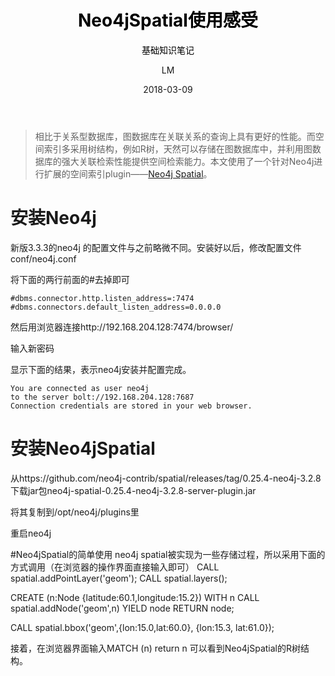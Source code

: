 ﻿---
layout:     post
title:      <font color="black">Neo4jSpatial使用感受</font>
subtitle:   <font color="black">基础知识笔记</font>
date:       2018-03-09
author:     LM
header-img: img/post-bg-SpatialNeo4j.jpg
catalog: true
tags:
    - 图数据库
---

>相比于关系型数据库，图数据库在关联关系的查询上具有更好的性能。而空间索引多采用树结构，例如R树，天然可以存储在图数据库中，并利用图数据库的强大关联检索性能提供空间检索能力。本文使用了一个针对Neo4j进行扩展的空间索引plugin——[Neo4j Spatial][1]。

# 安装Neo4j

新版3.3.3的neo4j 的配置文件与之前略微不同。安装好以后，修改配置文件conf/neo4j.conf

将下面的两行前面的#去掉即可
```
#dbms.connector.http.listen_address=:7474
#dbms.connectors.default_listen_address=0.0.0.0
```

然后用浏览器连接http://192.168.204.128:7474/browser/

输入新密码

显示下面的结果，表示neo4j安装并配置完成。
```
You are connected as user neo4j
to the server bolt://192.168.204.128:7687
Connection credentials are stored in your web browser.
```

# 安装Neo4jSpatial
从https://github.com/neo4j-contrib/spatial/releases/tag/0.25.4-neo4j-3.2.8下载jar包neo4j-spatial-0.25.4-neo4j-3.2.8-server-plugin.jar

将其复制到/opt/neo4j/plugins里

重启neo4j


#Neo4jSpatial的简单使用
neo4j spatial被实现为一些存储过程，所以采用下面的方式调用（在浏览器的操作界面直接输入即可）
CALL spatial.addPointLayer('geom');
CALL spatial.layers();

CREATE (n:Node {latitude:60.1,longitude:15.2})
WITH n
CALL spatial.addNode('geom',n) YIELD node
RETURN node;

CALL spatial.bbox('geom',{lon:15.0,lat:60.0}, {lon:15.3, lat:61.0});

接着，在浏览器界面输入MATCH (n) return n
可以看到Neo4jSpatial的R树结构。


   [1]: https://github.com/neo4j-contrib/spatial
